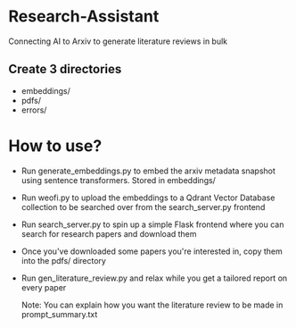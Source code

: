 # Research-Assistant
Connecting AI to Arxiv to generate literature reviews in bulk

## Create 3 directories
* embeddings/
* pdfs/
* errors/

# How to use?
* Run generate_embeddings.py to embed the arxiv metadata snapshot using sentence transformers. Stored in embeddings/
* Run weofi.py to upload the embeddings to a Qdrant Vector Database collection to be searched over from the search_server.py frontend
* Run search_server.py to spin up a simple Flask frontend where you can search for research papers and download them
* Once you've downloaded some papers you're interested in, copy them into the pdfs/ directory
* Run gen_literature_review.py and relax while you get a tailored report on every paper

  Note: You can explain how you want the literature review to be made in prompt_summary.txt

